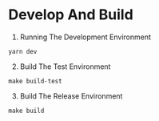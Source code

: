 
# Develop And Build
1. Running The Development Environment

```
yarn dev
```

2. Build The Test Environment

```
make build-test
```

3. Build The Release Environment

```
make build
```
